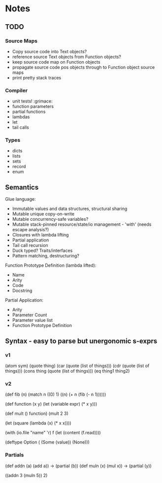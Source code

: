 # Notes

## TODO

### Source Maps

 - Copy source code into Text objects?
 - reference source Text objects from Function objects?
 - keep source code map on Function objects
 - propagate source code pos objects through to Function object source maps
 - print pretty stack traces

### Compiler

 - unit tests! :grimace:
 - function parameters
 - partial functions
 - lambdas
 - let
 - tail calls

### Types

 - dicts
 - lists
 - sets
 - record
 - enum

## Semantics

Glue language:
 - Immutable values and data structures, structural sharing
 - Mutable unique copy-on-write
 - Mutable concurrency-safe variables?
 - Mutable stack-pinned resource/state/io management - 'with' (needs escape analysis?)
 - Closures with lambda lifting
 - Partial application
 - Tail call recursion
 - Duck typed? Traits/interfaces
 - Pattern matching, destructuring?

 Function Prototype Definition (lambda lifted):
  - Name
  - Arity
  - Code
  - Docstring

Partial Application:
 - Arity
 - Parameter Count
 - Parameter value list
 - Function Prototype Definition


## Syntax - easy to parse but unergonomic s-exprs

### v1

(atom sym)
(quote thing)
(car (quote (list of things)))
(cdr (quote (list of things)))
(cons thing (quote (list of things)))
(eq thing1 thing2)

### v2

(def fib (n)
    (match n
        ((0) 1)
        ((n) (+ n (fib (- n 1))))))

(def function (x y)
    (let (variable expr)
        (* x y)))

(def mult () function)
(mult 2 3)

(let (square (lambda (x) (* x x))))

(with (io.file "name" 'r) f
    (let (content (f.read))))

(deftype Option (
    (Some (value))
    (None)))

### Partials

(def addn (a) (add a)) -> (partial (b))
(def muln (x) (mul x)) -> (partial (y))

((addn 3 (muln 5)) 2)
